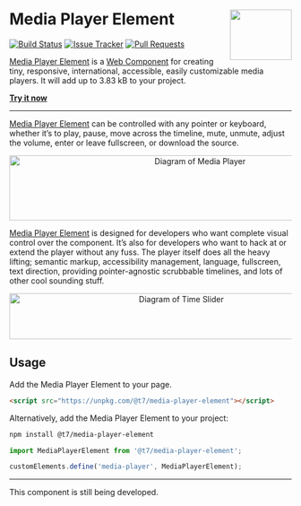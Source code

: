 # Media Player Element [<img src="https://t7.github.io/web-components/web_components-logo.svg" alt="" width="110" height="90" align="right">][Media Player Element]

[![Build Status][cli-img]][cli-url]
[![Issue Tracker][git-img]][git-url]
[![Pull Requests][gpr-img]][gpr-url]

[Media Player Element] is a [Web Component] for creating tiny, responsive,
international, accessible, easily customizable media players. It will add up to
3.83 kB to your project.

**[Try it now](https://t7.github.io/web-components/media-player-element/)**

---

[Media Player Element] can be controlled with any pointer or keyboard, whether
it’s to play, pause, move across the timeline, mute, unmute, adjust the volume,
enter or leave fullscreen, or download the source.

<p align="center">
  <img src="https://jonathantneal.github.io/media-player/toolbar-classes.png" alt="Diagram of Media Player" width="665" height="116">
</p>

[Media Player Element] is designed for developers who want complete visual
control over the component. It’s also for developers who want to hack at or
extend the player without any fuss. The player itself does all the heavy
lifting; semantic markup, accessibility management, language, fullscreen, text
direction, providing pointer-agnostic scrubbable timelines, and lots of other
cool sounding stuff.

<p align="center">
  <img src="https://jonathantneal.github.io/media-player/time-classes.png" alt="Diagram of Time Slider" width="598" height="82">
</p>

## Usage

Add the Media Player Element to your page.

```html
<script src="https://unpkg.com/@t7/media-player-element"></script>
```

Alternatively, add the Media Player Element to your project:

```sh
npm install @t7/media-player-element
```

```js
import MediaPlayerElement from '@t7/media-player-element';

customElements.define('media-player', MediaPlayerElement);
```

---

This component is still being developed.

[Media Player Element]: https://github.com/t7/web-components/tree/master/packages/media-player-element
[Web Component]: https://github.com/t7/web-components

[cli-img]: https://img.shields.io/travis/t7/web-components/master.svg
[cli-url]: https://travis-ci.org/t7/web-components
[git-img]: https://img.shields.io/github/issues-raw/t7/web-components.svg
[git-url]: https://github.com/t7/web-components/issues
[gpr-img]: https://img.shields.io/github/issues-pr-raw/t7/web-components.svg
[gpr-url]: https://github.com/t7/web-components/pulls

